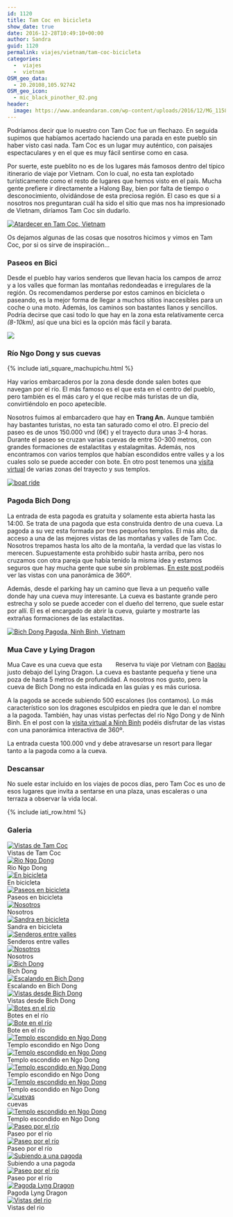 ```yaml
---
id: 1120
title: Tam Coc en bicicleta
show_date: true
date: 2016-12-28T10:49:10+00:00
author: Sandra
guid: 1120
permalink: viajes/vietnam/tam-coc-bicicleta
categories:
  -  viajes
  -  vietnam
OSM_geo_data:
  - 20.20108,105.92742
OSM_geo_icon:
  - mic_black_pinother_02.png
header:
  image: https://www.andeandaran.com/wp-content/uploads/2016/12/MG_1158-2.jpg
---
```


  Podríamos decir que lo nuestro con Tam Coc fue un flechazo. En seguida supimos que habíamos acertado haciendo una parada en este pueblo sin haber visto casi nada. Tam Coc es un lugar muy auténtico, con paisajes espectaculares y en el que es muy fácil sentirse como en casa.


  Por suerte, este pueblito no es de los lugares más famosos dentro del típico itinerario de viaje por Vietnam. Con lo cual, no esta tan explotado turísticamente como el resto de lugares que hemos visto en el país. Mucha gente prefiere ir directamente a Halong Bay, bien por falta de tiempo o desconocimiento, olvidándose de esta preciosa región. El caso es que si a nosotros nos preguntaran cuál ha sido el sitio que mas nos ha impresionado de Vietnam, diríamos Tam Coc sin dudarlo.<!--more-->


[<img src="https://live.staticflickr.com/757/31067719903_aa790e2454_c.jpg" alt="Atardecer en Tam Coc, Vietnam" />](https://www.flickr.com/photos/sitoo/31067719903/)


  Os dejamos algunas de las cosas que nosotros hicimos y vimos en Tam Coc, por si os sirve de inspiración...


### Paseos en Bici



  Desde el pueblo hay varios senderos que llevan hacia los campos de arroz y a los valles que forman las montañas redondeadas e irregulares de la región. Os recomendamos perderse por estos caminos en bicicleta o paseando, es la mejor forma de llegar a muchos sitios inaccesibles para un coche o una moto. Además, los caminos son bastantes llanos y sencillos. Podría decirse que casi todo lo que hay en la zona esta relativamente cerca <em>(8-10km),</em> así que una bici es la opción más fácil y barata.


[<img src="https://live.staticflickr.com/676/30932604274_49388a7b51_c.jpg"  />](https://www.flickr.com/photos/sitoo/30932604274/)

### Río Ngo Dong y sus cuevas



{% include iati_square_machupichu.html %}
  
  Hay varios embarcaderos por la zona desde donde salen botes que navegan por el río. El más famoso es el que esta en el centro del pueblo, pero también es el más caro y el que recibe más turistas de un día, convirtiéndolo en poco apetecible.



  Nosotros fuimos al embarcadero que hay en <strong>Trang An.</strong> Aunque también hay bastantes turistas, no esta tan saturado como el otro.<strong> </strong>El precio del paseo es de unos 150.000 vnd (6€) y el trayecto dura unas 3-4 horas. Durante el paseo se cruzan varias cuevas de entre 50-300 metros, con grandes formaciones de estalactitas y estalagmitas. Además, nos encontramos con varios templos que habían escondidos entre valles y a los cuales solo se puede acceder con bote. En otro post tenemos una <a href="http://www.andeandaran.com/2016/12/28/visita-virtual-a-ninh-binh/"><span style="text-decoration: underline;">visita virtual</span></a> de varias zonas del trayecto y sus templos.


[<img src="https://live.staticflickr.com/508/31933450045_17b3182bed_c.jpg" alt="boat ride" />](https://www.flickr.com/photos/sitoo/31933450045/)

### Pagoda Bich Dong



  La entrada de esta pagoda es gratuita y solamente esta abierta hasta las 14:00. Se trata de una pagoda que esta construida dentro de una cueva. La pagoda a su vez esta formada por tres pequeños templos. El más alto, da acceso a una de las mejores vistas de las montañas y valles de Tam Coc. Nosotros trepamos hasta los alto de la montaña, la verdad que las vistas lo merecen. Supuestamente esta prohibido subir hasta arriba, pero nos cruzamos con otra pareja que había tenido la misma idea y estamos seguros que hay mucha gente que sube sin problemas. <span style="text-decoration: underline;"><a href="http://www.andeandaran.com/2016/12/28/visita-virtual-a-ninh-binh/">En este post </a></span>podéis ver las vistas con una panorámica de 360º.



  Además, desde el parking hay un camino que lleva a un pequeño valle donde hay una cueva muy interesante. La cueva es bastante grande pero estrecha y solo se puede acceder con el dueño del terreno, que suele estar por allí. El es el encargado de abrir la cueva, guiarte y mostrarte las extrañas formaciones de las estalactitas.


[<img src="https://live.staticflickr.com/633/31744918911_b6c5d7f451_c.jpg" alt="Bich Dong Pagoda, Ninh Binh, Vietnam" />](https://www.flickr.com/photos/sitoo/31744918911/)

### Mua Cave y Lying Dragon



  <!-- Start shortcoder -->
  
  <div id="baolau" style="text-align:center;float: right; margin-left: 15px;">
    <span style="font-size: 10pt;">Reserva tu viaje por Vietnam con <a href="https://www.baolau.vn/?source=andeandaran" target="_blank">Baolau</a></span> 
    
    
</div><!-- End shortcoder v4.0.3-->Mua Cave es una cueva que esta justo debajo del Lying Dragon. La cueva es bastante pequeña y tiene una poza de hasta 5 metros de profundidad. A nosotros nos gusto, pero la cueva de Bich Dong no esta indicada en las guías y es más curiosa.



A la pagoda se accede subiendo 500 escalones (los contamos). Lo más característico son los dragones esculpidos en piedra que le dan el nombre a la pagoda. También, hay unas vistas perfectas del río Ngo Dong y de Ninh Binh. En el post con la <a href="http://www.andeandaran.com/2016/12/28/visita-virtual-a-ninh-binh/"><span style="text-decoration: underline;">visita virtual a Ninh Binh</span></a> podéis disfrutar de las vistas con una panorámica interactiva de 360º.



La entrada cuesta 100.000 vnd y debe atravesarse un resort para llegar tanto a la pagoda como a la cueva.


###     Descansar



No suele estar incluido en los viajes de pocos días, pero Tam Coc es uno de esos lugares que invita a sentarse en una plaza, unas escaleras o una terraza a observar la vida local.



<!-- Start shortcoder -->

{% include iati_row.html %}


<!-- End shortcoder v4.0.3-->

###         Galeria



<div>
  <a href="https://www.andeandaran.com/wp-content/uploads/2016/12/MG_1221.jpg"> 
  <img src="https://www.andeandaran.com/wp-content/uploads/2016/12/MG_1221.jpg" title="_mg_1221" alt="Vistas de Tam Coc"  /> </a>
  
  <div>
    Vistas de Tam Coc
  </div>
</div>
<div>
  <a href="https://www.andeandaran.com/wp-content/uploads/2016/12/MG_1004.jpg"> 
  <img src="https://www.andeandaran.com/wp-content/uploads/2016/12/MG_1004.jpg" title="_mg_1004" alt="Rio Ngo Dong" /> </a>   
  <div>
    Rio Ngo Dong
  </div>
</div>
<div>
  <a href="https://www.andeandaran.com/wp-content/uploads/2016/12/MG_1226.jpg"> 
  <img src="https://www.andeandaran.com/wp-content/uploads/2016/12/MG_1226.jpg" title="_mg_1226" alt="En bicicleta" /> </a>   
  <div>
    En bicicleta
  </div>
</div>
<div>
  <a href="https://www.andeandaran.com/wp-content/uploads/2016/12/MG_1207.jpg"> 
  <img src="https://www.andeandaran.com/wp-content/uploads/2016/12/MG_1207.jpg" title="_mg_1207" alt="Paseos en bicicleta" /> </a>   
  <div>
    Paseos en bicicleta
  </div>
</div>
<div>
  <a href="https://www.andeandaran.com/wp-content/uploads/2016/12/MG_1158.jpg"> 
  <img src="https://www.andeandaran.com/wp-content/uploads/2016/12/MG_1158.jpg" title="En bici por Tam Coc" alt="Nosotros" /> </a>  
  <div>
    Nosotros
  </div>
</div>
<div>
  <a href="https://www.andeandaran.com/wp-content/uploads/2016/12/MG_1203.jpg"> 
  <img src="https://www.andeandaran.com/wp-content/uploads/2016/12/MG_1203.jpg" title="_mg_1203" alt="Sandra en bicicleta" /> </a>   
  <div>
    Sandra en bicicleta
  </div>
</div>
<div>
  <a href="https://www.andeandaran.com/wp-content/uploads/2016/12/MG_1218.jpg"> 
  <img src="https://www.andeandaran.com/wp-content/uploads/2016/12/MG_1218.jpg" title="_mg_1218" alt="Senderos entre valles" /> </a>   
  <div>
    Senderos entre valles
  </div>
</div>

<div>
  <a href="https://www.andeandaran.com/wp-content/uploads/2016/12/MG_1156.jpg"> 
  <img src="https://www.andeandaran.com/wp-content/uploads/2016/12/MG_1156.jpg" title="_mg_1156" alt="Nosotros" /> </a>   
  <div>
    Nosotros
  </div>
</div>
<div>
  <a href="https://www.andeandaran.com/wp-content/uploads/2016/12/MG_1160.jpg"> 
  <img src="https://www.andeandaran.com/wp-content/uploads/2016/12/MG_1160.jpg" title="_mg_1160" alt="Bich Dong"  /> </a>   
  <div>
    Bich Dong
  </div>
</div>
<div>
  <a href="https://www.andeandaran.com/wp-content/uploads/2016/12/MG_1167.jpg"> 
  <img src="https://www.andeandaran.com/wp-content/uploads/2016/12/MG_1167.jpg" title="_mg_1167" alt="Escalando en Bich Dong" /> </a> 
  
  <div>
    Escalando en Bich Dong
  </div>
</div>
<div>
  <a href="https://www.andeandaran.com/wp-content/uploads/2016/12/MG_1189.jpg"> 
  <img src="https://www.andeandaran.com/wp-content/uploads/2016/12/MG_1189.jpg" title="_mg_1189" alt="Vistas desde Bich Dong" /> </a> 
  
  <div>
    Vistas desde Bich Dong
  </div>
</div>
<div>
  <a href="https://www.andeandaran.com/wp-content/uploads/2016/12/MG_1140.jpg"> 
  <img src="https://www.andeandaran.com/wp-content/uploads/2016/12/MG_1140.jpg" title="_mg_1140" alt="Botes en el río"  /> </a> 
  
  <div>
    Botes en el río
  </div>
</div>
<div>
  <a href="https://www.andeandaran.com/wp-content/uploads/2016/12/MG_1137.jpg"> 
  <img src="https://www.andeandaran.com/wp-content/uploads/2016/12/MG_1137.jpg" title="_mg_1137" alt="Bote en el río" /> </a> 
  
  <div>
    Bote en el río
  </div>
</div>
<div>
  <a href="https://www.andeandaran.com/wp-content/uploads/2016/12/MG_1026.jpg"> 
  <img src="https://www.andeandaran.com/wp-content/uploads/2016/12/MG_1026.jpg" title="_mg_1026" alt="Templo escondido en Ngo Dong" /> </a> 
  
  <div>
    Templo escondido en Ngo Dong
  </div>
</div>
<div>
  <a href="https://www.andeandaran.com/wp-content/uploads/2016/12/MG_1120.jpg"> 
  <img src="https://www.andeandaran.com/wp-content/uploads/2016/12/MG_1120.jpg" title="_mg_1120" alt="Templo escondido en Ngo Dong" /> </a> 
  
  <div>
    Templo escondido en Ngo Dong
  </div>
</div>
<div>
  <a href="https://www.andeandaran.com/wp-content/uploads/2016/12/MG_1117.jpg"> 
  <img src="https://www.andeandaran.com/wp-content/uploads/2016/12/MG_1117.jpg" title="_mg_1117" alt="Templo escondido en Ngo Dong" /> </a> 
  
  <div>
    Templo escondido en Ngo Dong
  </div>
</div>
<div>
  <a href="https://www.andeandaran.com/wp-content/uploads/2016/12/MG_1113.jpg"> 
  <img src="https://www.andeandaran.com/wp-content/uploads/2016/12/MG_1113.jpg" title="_mg_1113" alt="Templo escondido en Ngo Dong" /> </a> 
  
  <div>
    Templo escondido en Ngo Dong
  </div>
</div>
<div>
  <a href="https://www.andeandaran.com/wp-content/uploads/2016/12/MG_1051.jpg"> 
  <img src="https://www.andeandaran.com/wp-content/uploads/2016/12/MG_1051.jpg" title="_mg_1051" alt="cuevas" /> </a> 
  
  <div>
    cuevas
  </div>
</div>
<div>
  <a href="https://www.andeandaran.com/wp-content/uploads/2016/12/MG_1112.jpg"> 
  <img src="https://www.andeandaran.com/wp-content/uploads/2016/12/MG_1112.jpg" title="_mg_1112" alt="Templo escondido en Ngo Dong" /> </a> 
  
  <div>
    Templo escondido en Ngo Dong
  </div>
</div>
<div>
  <a href="https://www.andeandaran.com/wp-content/uploads/2016/12/MG_1086.jpg"> 
  <img src="https://www.andeandaran.com/wp-content/uploads/2016/12/MG_1086.jpg" title="_mg_1086" alt="Paseo por el río"  /> </a> 
  
  <div>
    Paseo por el río
  </div>
</div>
<div>
  <a href="https://www.andeandaran.com/wp-content/uploads/2016/12/MG_1111.jpg"> 
  <img src="https://www.andeandaran.com/wp-content/uploads/2016/12/MG_1111.jpg" title="_mg_1111" alt="Paseo por el río"  /> </a> 
  
  <div>
    Paseo por el río
  </div>
</div>
<div>
  <a href="https://www.andeandaran.com/wp-content/uploads/2016/12/MG_1059.jpg"> 
  <img src="https://www.andeandaran.com/wp-content/uploads/2016/12/MG_1059.jpg" title="_mg_1059" alt="Subiendo a una pagoda"  /> </a> 
  
  <div>
    Subiendo a una pagoda
  </div>
</div>
<div>
  <a href="https://www.andeandaran.com/wp-content/uploads/2016/12/MG_1108.jpg"> 
  <img src="https://www.andeandaran.com/wp-content/uploads/2016/12/MG_1108.jpg" title="_mg_1108" alt="Paseo por el río"  /> </a> 
  
  <div>
    Paseo por el río
  </div>
</div>
<div>
  <a href="https://www.andeandaran.com/wp-content/uploads/2016/12/MG_1256.jpg"> 
  <img src="https://www.andeandaran.com/wp-content/uploads/2016/12/MG_1256.jpg" title="_mg_1256" alt="Pagoda Lyng Dragon" /> </a> 
  
  <div>
    Pagoda Lyng Dragon
  </div>
</div>
<div>
  <a href="https://www.andeandaran.com/wp-content/uploads/2016/12/MG_1058.jpg"> 
  <img src="https://www.andeandaran.com/wp-content/uploads/2016/12/MG_1058.jpg" title="_mg_1058" alt="Vistas del rio" /> </a> 
  
  <div>
    Vistas del rio
</div>
</div>